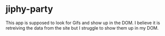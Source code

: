 # jiphy-party
This app is supposed to look for Gifs and show up in the DOM.
I believe it is retreiving the data from the site but I struggle to show them up in my DOM.
